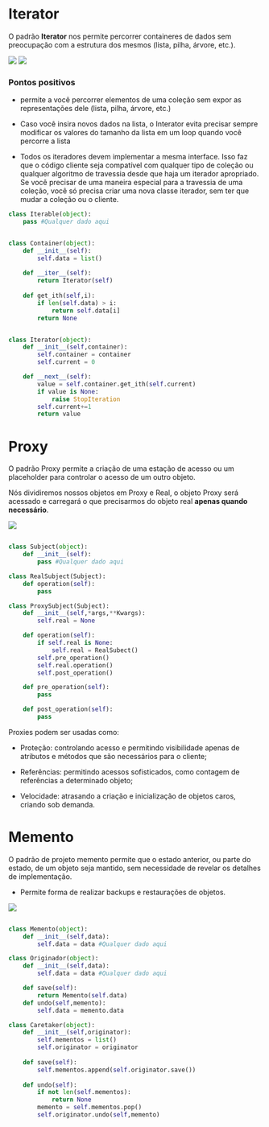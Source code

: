 # Iterator

O padrão **Iterator** nos permite percorrer containeres de dados sem preocupação com a estrutura dos mesmos (lista, pilha, árvore, etc.).

<img src="./.assets/iterator.JPG">

<img src="./.assets/iteratorclass.JPG">



### Pontos positivos

- permite a você percorrer elementos de uma coleção sem expor as representações dele (lista, pilha, árvore, etc.)

- Caso você insira novos dados na lista, o Interator evita precisar sempre modificar os valores do tamanho da lista em um loop quando você percorre a lista 

- Todos os iteradores devem implementar a mesma interface. Isso faz que o código cliente seja compatível com qualquer tipo de coleção ou qualquer algoritmo de travessia desde que haja um iterador apropriado. Se você precisar de uma maneira especial para a travessia de uma coleção, você só precisa criar uma nova classe iterador, sem ter que mudar a coleção ou o cliente.

```python
class Iterable(object):
    pass #Qualquer dado aqui


class Container(object):
    def __init__(self):
        self.data = list()
    
    def __iter__(self):
        return Iterator(self)
    
    def get_ith(self,i):
        if len(self.data) > i:
            return self.data[i]
        return None


class Iterator(object):
    def __init__(self,container):
        self.container = container
        self.current = 0

    def __next__(self):
        value = self.container.get_ith(self.current)
        if value is None:
            raise StopIteration
        self.current+=1
        return value

```

# Proxy

O padrão Proxy permite a criação de uma estação de acesso ou um placeholder para controlar o acesso de um outro objeto.

Nós dividiremos nossos objetos em Proxy e Real, o objeto Proxy será acessado e carregará o que precisarmos do objeto real **apenas quando necessário**.

<img src="./.assets/proxyUml.JPG">

```python

class Subject(object):
    def __init__(self):
        pass #Qualquer dado aqui

class RealSubject(Subject):
    def operation(self):
        pass

class ProxySubject(Subject):
    def __init__(self,*args,**Kwargs):
        self.real = None

    def operation(self):
        if self.real is None:
            self.real = RealSubect()
        self.pre_operation()
        self.real.operation()
        self.post_operation()

    def pre_operation(self):
        pass

    def post_operation(self):
        pass
```

Proxies podem ser usadas como:

- Proteção: controlando acesso e permitindo visibilidade apenas de atributos e métodos que são necessários para o cliente;

- Referências: permitindo acessos sofisticados, como contagem de referências a determinado objeto;

- Velocidade: atrasando a criação e inicialização de objetos caros, criando sob demanda.

# Memento

O padrão de projeto memento permite que o estado anterior, ou parte do estado, de um objeto seja mantido, sem necessidade de revelar os detalhes de implementação.

- Permite forma de realizar backups e restaurações de objetos.

<img src="./.assets/mementouml.JPG">

```python

class Memento(object):
    def __init__(self,data):
        self.data = data #Qualquer dado aqui

class Originador(object):
    def __init__(self,data):
        self.data = data #Qualquer dado aqui

    def save(self):
        return Memento(self.data)
    def undo(self,memento):
        self.data = memento.data

class Caretaker(object):
    def __init__(self,originator):
        self.mementos = list()
        self.originator = originator
    
    def save(self):
        self.mementos.append(self.originator.save())
    
    def undo(self):
        if not len(self.mementos):
            return None
        memento = self.mementos.pop()
        self.originator.undo(self,memento)

```